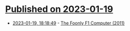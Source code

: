 # [Published on 2023-01-19](index.md)

* [2023-01-19, 18:18:49](https://news.ycombinator.com/item?id=34443602) - [The Foonly F1 Computer (2011)](http://dave.zfxinc.net/f1.html)
